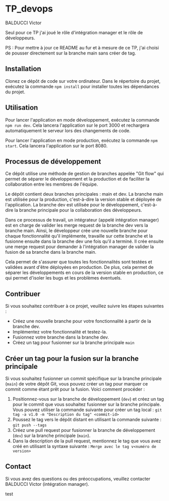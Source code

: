 # TP_devops
BALDUCCI Victor

Seul pour ce TP j'ai joué le rôle d'intégration manager et le rôle de développeurs. 

PS : Pour mettre à jour ce README au fur et à mesure de ce TP, j'ai choisi de pousser directement sur la branche main sans créer de tag.

## Installation

Clonez ce dépôt de code sur votre ordinateur.
Dans le répertoire du projet, exécutez la commande `npm install` pour installer toutes les dépendances du projet.

## Utilisation

Pour lancer l'application en mode développement, exécutez la commande `npm run dev`. Cela lancera l'application sur le port 3000 et rechargera automatiquement le serveur lors des changements de code.
 
Pour lancer l'application en mode production, exécutez la commande `npm start`. Cela lancera l'application sur le port 8080.

## Processus de développement

Ce dépôt utilise une méthode de gestion de branches appelée "Git flow" qui permet de séparer le développement et la production et de faciliter la collaboration entre les membres de l'équipe.

Le dépôt contient deux branches principales : main et dev. La branche main est utilisée pour la production, c'est-à-dire la version stable et déployée de l'application. La branche dev est utilisée pour le développement, c'est-à-dire la branche principale pour la collaboration des développeurs.

Dans ce processus de travail, un intégrateur (appelé intégration manager) est en charge de valider les merge request de la branche dev vers la branche main. Ainsi, le développeur crée une nouvelle branche pour chaque fonctionnalité qu'il implémente, travaille sur cette branche et la fusionne ensuite dans la branche dev une fois qu'il a terminé. Il crée ensuite une merge request pour demander à l'intégration manager de valider la fusion de sa branche dans la branche main.

Cela permet de s'assurer que toutes les fonctionnalités sont testées et validées avant d'être déployées en production. De plus, cela permet de séparer les développements en cours de la version stable en production, ce qui permet d'isoler les bugs et les problèmes éventuels.

## Contribuer

Si vous souhaitez contribuer à ce projet, veuillez suivre les étapes suivantes :
- Créez une nouvelle branche pour votre fonctionnalité à partir de la branche dev.
- Implémentez votre fonctionnalité et testez-la.
- Fusionnez votre branche dans la branche dev.
- Créez un tag pour fusionner sur la branche principale `main`

## Créer un tag pour la fusion sur la branche principale

Si vous souhaitez fusionner un commit spécifique sur la branche principale (`main`) de votre dépôt Git, vous pouvez créer un tag pour marquer ce commit comme étant prêt pour la fusion. Voici comment procéder :

1.  Positionnez-vous sur la branche de développement (`dev`) et créez un tag pour le commit que vous souhaitez fusionner sur la branche principale. Vous pouvez utiliser la commande suivante pour créer un tag local : `git tag -a v1.0 -m "Description du tag" <commit-id>`
2. Poussez le tag vers le dépôt distant en utilisant la commande suivante : `git push --tags`
3.  Créez une pull request pour fusionner la branche de développement (`dev`) sur la branche principale (`main`).
4.  Dans la description de la pull request, mentionnez le tag que vous avez créé en utilisant la syntaxe suivante : `Merge avec le tag v<numéro de version>`

## Contact

Si vous avez des questions ou des préoccupations, veuillez contacter BALDUCCI Victor (intégration manager).

test